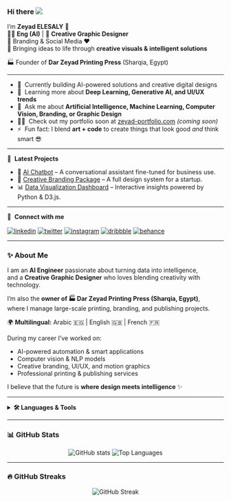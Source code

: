 ### Hi there <a href="#"><img src="https://media.giphy.com/media/hvRJCLFzcasrR4ia7z/giphy.gif" width="5%"></a>  

I’m **Zeyad ELESALY** 🚀  
🧑‍💻 **Eng (AI)** | 🎨 **Creative Graphic Designer**  
🩵 Branding & Social Media ♥️  
💙 Bringing ideas to life through **creative visuals & intelligent solutions**  

🏭 Founder of **Dar Zeyad Printing Press** (Sharqia, Egypt)  

---

- 🔭 &nbsp;Currently building AI-powered solutions and creative digital designs  
- 🌱 &nbsp;Learning more about **Deep Learning, Generative AI, and UI/UX trends**  
- 💬 &nbsp;Ask me about **Artificial Intelligence, Machine Learning, Computer Vision, Branding, or Graphic Design**  
- 👨‍💻 &nbsp;Check out my portfolio soon at [zeyad-portfolio.com](#) *(coming soon)*  
- ⚡ &nbsp;Fun fact: I blend **art + code** to create things that look good *and* think smart 😎  

---

📕 &nbsp;**Latest Projects**
<!-- PROJECT-LIST:START -->
- 🤖 [AI Chatbot](#) – A conversational assistant fine-tuned for business use.  
- 🎨 [Creative Branding Package](#) – A full design system for a startup.  
- 📊 [Data Visualization Dashboard](#) – Interactive insights powered by Python & D3.js.  
<!-- PROJECT-LIST:END -->

---

🔗 &nbsp;**Connect with me**  
<p align="left">
<a href="https://linkedin.com/in/zeyad" target="blank"><img align="center" src="https://raw.githubusercontent.com/rahuldkjain/github-profile-readme-generator/master/src/images/icons/Social/linked-in-alt.svg" alt="linkedin" height="30" width="40" /></a>
<a href="https://twitter.com/zeyad" target="blank"><img align="center" src="https://raw.githubusercontent.com/rahuldkjain/github-profile-readme-generator/master/src/images/icons/Social/twitter.svg" alt="twitter" height="30" width="40" /></a>
<a href="https://instagram.com/zeyad" target="blank"><img align="center" src="https://raw.githubusercontent.com/rahuldkjain/github-profile-readme-generator/master/src/images/icons/Social/instagram.svg" alt="instagram" height="30" width="40" /></a>
<a href="https://dribbble.com/zeyad" target="blank"><img align="center" src="https://cdn-icons-png.flaticon.com/512/2111/2111402.png" alt="dribbble" height="30" width="40" /></a>
<a href="https://behance.net/zeyad" target="blank"><img align="center" src="https://cdn-icons-png.flaticon.com/512/2111/2111501.png" alt="behance" height="30" width="40" /></a>
</p>

---

### ✨ About Me  
I am an **AI Engineer** passionate about turning data into intelligence,  
and a **Creative Graphic Designer** who loves blending creativity with technology.  

I’m also the **owner of 🏭 Dar Zeyad Printing Press (Sharqia, Egypt)**,  
where I manage large-scale printing, branding, and publishing projects.  

🌍 **Multilingual:** Arabic 🇪🇬 | English 🇬🇧 | French 🇫🇷  

During my career I’ve worked on:  
- AI-powered automation & smart applications  
- Computer vision & NLP models  
- Creative branding, UI/UX, and motion graphics  
- Professional printing & publishing services  

I believe that the future is **where design meets intelligence** ✨  

---

<details>
  <summary><b>🛠️ Languages & Tools</b></summary>
  <br/>
  <p align="left">
  <!-- Programming -->
  <img src="https://raw.githubusercontent.com/devicons/devicon/master/icons/python/python-original.svg" alt="python" width="40" height="40"/>
  <img src="https://raw.githubusercontent.com/devicons/devicon/master/icons/tensorflow/tensorflow-original.svg" alt="tensorflow" width="40" height="40"/>
  <img src="https://raw.githubusercontent.com/devicons/devicon/master/icons/pytorch/pytorch-original.svg" alt="pytorch" width="40" height="40"/>
  <img src="https://raw.githubusercontent.com/devicons/devicon/master/icons/cplusplus/cplusplus-original.svg" alt="cplusplus" width="40" height="40"/>
  
  <!-- Design -->
  <img src="https://raw.githubusercontent.com/devicons/devicon/master/icons/photoshop/photoshop-line.svg" alt="photoshop" width="40" height="40"/>
  <img src="https://raw.githubusercontent.com/devicons/devicon/master/icons/illustrator/illustrator-line.svg" alt="illustrator" width="40" height="40"/>
  <img src="https://raw.githubusercontent.com/devicons/devicon/master/icons/figma/figma-original.svg" alt="figma" width="40" height="40"/>
  
  <!-- Printing -->
  <img src="https://cdn-icons-png.flaticon.com/512/2920/2920086.png" alt="printing-press" width="40" height="40"/>
  
  <!-- Spoken Languages -->
  <img src="https://cdn-icons-png.flaticon.com/512/197/197484.png" alt="English" width="40" height="40"/> <!-- UK Flag -->
  <img src="https://cdn-icons-png.flaticon.com/512/197/197560.png" alt="French" width="40" height="40"/> <!-- France Flag -->
  </p>
</details>

---

### 📊 GitHub Stats  

<p align="center">
  <img src="https://github-readme-stats.vercel.app/api?username=ELESALY&show_icons=true&theme=radical" alt="GitHub stats" height="180"/>
  <img src="https://github-readme-stats.vercel.app/api/top-langs/?username=ELESALY&layout=compact&theme=radical" alt="Top Languages" height="180"/>
</p>

---

### 🔥 GitHub Streaks  

<p align="center">
  <img src="https://github-readme-streak-stats.herokuapp.com/?user=ELESALY&theme=radical" alt="GitHub Streak"/>
</p>
